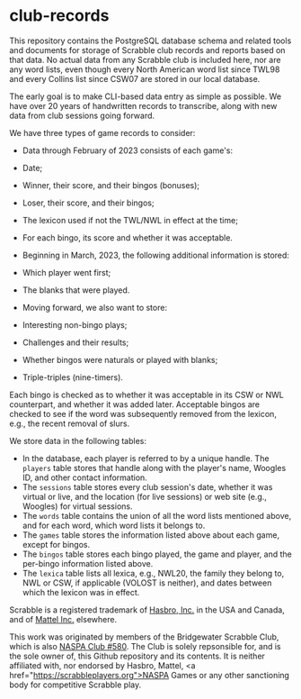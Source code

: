 # club-records
This repository contains the PostgreSQL database schema and related tools and documents for storage of Scrabble club records and reports based on that data. No actual data from any Scrabble club is included here, nor are any word lists, even though every North American word list since TWL98 and every Collins list since CSW07 are stored in our local database.

The early goal is to make CLI-based data entry as simple as possible. We have over 20 years of handwritten records to transcribe, along with new data from club sessions going forward.

We have three types of game records to consider:
* Data through February of 2023 consists of each game's:
 * Date;
 * Winner, their score, and their bingos (bonuses);
 * Loser, their score, and their bingos;
 * The lexicon used if not the TWL/NWL in effect at the time;
 * For each bingo, its score and whether it was acceptable.

* Beginning in March, 2023, the following additional information is stored:
 * Which player went first;
 * The blanks that were played.

* Moving forward, we also want to store:
 * Interesting non-bingo plays;
 * Challenges and their results;
 * Whether bingos were naturals or played with blanks;
 * Triple-triples (nine-timers).

Each bingo is checked as to whether it was acceptable in its CSW or NWL counterpart, and whether it was added later. Acceptable bingos are checked to see if the word was subsequently removed from the lexicon, e.g., the recent removal of slurs.

We store data in the following tables:
* In the database, each player is referred to by a unique handle. The `players` table stores that handle along with the player's name, Woogles ID, and other contact information.
* The `sessions` table stores every club session's date, whether it was virtual or live, and the location (for live sessions) or web site (e.g., Woogles) for virtual sessions.
* The `words` table contains the union of all the word lists mentioned above, and for each word, which word lists it belongs to.
* The `games` table stores the information listed above about each game, except for bingos.
* The `bingos` table stores each bingo played, the game and player, and the per-bingo information listed above.
* The `lexica` table lists all lexica, e.g., NWL20, the family they belong to, NWL or CSW, if applicable (VOLOST is neither), and dates between which the lexicon was in effect.

Scrabble is a registered trademark of <a href="https://shop.hasbro.com/scrabble">Hasbro, Inc.</a> in the USA and Canada, and of <a href="https://shopping.mattel.com/en-gb/collections/scrabble">Mattel Inc.</a> elsewhere.

This work was originated by members of the Bridgewater Scrabble Club, which is also <a href="https://www.bridgewaterscrabble.org">NASPA Club #580</a>. The Club is solely repsonsible for, and is the sole owner of, this Github repository and its contents. It is neither affiliated with, nor endorsed by Hasbro, Mattel, <a href=\"https://scrabbleplayers.org">NASPA Games</a> or any other sanctioning body for competitive Scrabble play.
